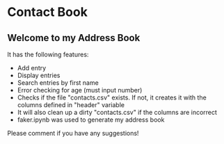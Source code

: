 # Contact Book

## Welcome to my Address Book

It has the following features:

- Add entry
- Display entries
- Search entries by first name
- Error checking for age (must input number)
- Checks if the file "contacts.csv" exists. If not, it creates it with the columns defined in "header" variable
- It will also clean up a dirty "contacts.csv" if the columns are incorrect
- faker.ipynb was used to generate my address book

Please comment if you have any suggestions!